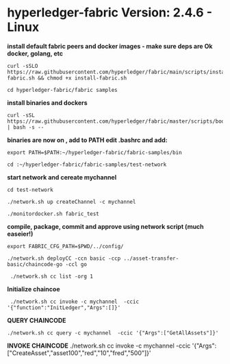 # hyperledger-fabric Version: 2.4.6 - Linux

**install default fabric peers and docker images - make sure deps are Ok docker, golang, etc**

    curl -sSLO https://raw.githubusercontent.com/hyperledger/fabric/main/scripts/install-fabric.sh && chmod +x install-fabric.sh

    cd hyperledger-fabric/fabric samples

**install binaries and dockers**

    curl -sSL https://raw.githubusercontent.com/hyperledger/fabric/master/scripts/bootstrap.sh | bash -s --

**binaries are now on , add to PATH edit .bashrc and add:**

    export PATH=$PATH:~/hyperledger-fabric/fabric-samples/bin

    cd :~/hyperledger-fabric/fabric-samples/test-network

**start network and cereate mychannel**

    cd test-network
    
    ./network.sh up createChannel -c mychannel

    ./monitordocker.sh fabric_test


**compile, package, commit and approve using network script (much easeier!)**

    export FABRIC_CFG_PATH=$PWD/../config/

    ./network.sh deployCC -ccn basic -ccp ../asset-transfer-basic/chaincode-go -ccl go

     ./network.sh cc list -org 1

 **Initialize chaincoe**

     ./network.sh cc invoke -c mychannel  -ccic '{"function":"InitLedger","Args":[]}'


**QUERY CHAINCODE**

    ./network.sh cc query -c mychannel  -ccic '{"Args":["GetAllAssets"]}'


**INVOKE CHAINCODE**
 ./network.sh cc invoke -c mychannel  -ccic '{"Args":["CreateAsset","asset100","red","10","fred","500"]}'
